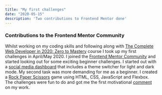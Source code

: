 ```yaml
---
title: "My first challenges"
date: "2020-05-15"
description: 'Two contributions to Frontend Mentor done'
---
```


### Contributions to the Frontend Mentor Community

Whilst working on my coding skills and following along with [The Complete Web Developer in 2020: Zero to Mastery](https://www.udemy.com/course/the-complete-web-developer-zero-to-mastery/) course I took up my first challenges in April/May 2020. I joined the [Frontend Mentor Community](https://www.frontendmentor.io/dashboard) and started looking out for some exciting beginner challenges. I started out with a [social media dashboard](https://anjakhan.github.io/social-media-dashboard/) that includes a theme switcher for light and dark mode. My second task was more demanding for me as a beginner. I created a [Rock Paper Scissors](https://anjakhan.github.io/rock-paper-scissors/index.html) game using HTML, CSS, JavaScript and Flexbox. The challenges were fun to do and got me the first motivational [comment](https://www.frontendmentor.io/solutions/rock-paper-scissors-game-using-html-css-js-flexbox-qTTQLyskt) on my work.